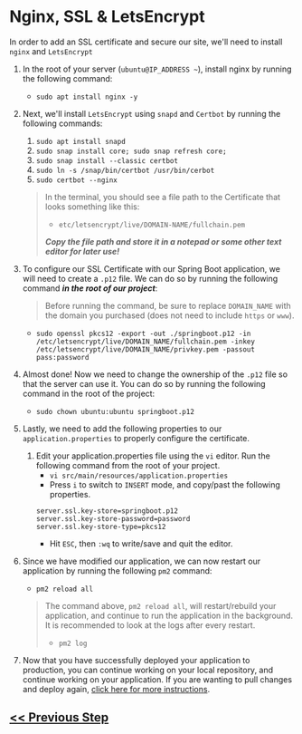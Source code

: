 # Nginx, SSL & LetsEncrypt

In order to add an SSL certificate and secure our site, we'll need to install `nginx` and `LetsEncrypt`

1. In the root of your server (`ubuntu@IP_ADDRESS ~`), install nginx by running the following command:
    - `sudo apt install nginx -y`
2. Next, we'll install `LetsEncrypt` using `snapd` and `Certbot` by running the following commands:
    1. `sudo apt install snapd`
    2. `sudo snap install core; sudo snap refresh core;`
    3. `sudo snap install --classic certbot`
    4. `sudo ln -s /snap/bin/certbot /usr/bin/cerbot`
    5. `sudo certbot --nginx`
    > In the terminal, you should see a file path to the Certificate that looks something like this:
    > - `etc/letsencrypt/live/DOMAIN-NAME/fullchain.pem`
    >
    > ***Copy the file path and store it in a notepad or some other text editor for later use!***
3. To configure our SSL Certificate with our Spring Boot application, we will need to create a `.p12` file. We can do so by running the following command ***in the root of our project***:
    > Before running the command, be sure to replace `DOMAIN_NAME` with the domain you purchased (does not need to include `https` or `www`).
    - `sudo openssl pkcs12 -export -out ./springboot.p12 -in /etc/letsencrypt/live/DOMAIN_NAME/fullchain.pem -inkey /etc/letsencrypt/live/DOMAIN_NAME/privkey.pem -passout pass:password`
4. Almost done! Now we need to change the ownership of the `.p12` file so that the server can use it. You can do so by running the following command in the root of the project:
    - `sudo chown ubuntu:ubuntu springboot.p12`
5. Lastly, we need to add the following properties to our `application.properties` to properly configure the certificate.
    1. Edit your application.properties file using the `vi` editor. Run the following command from the root of your project.
        - `vi src/main/resources/application.properties`
        - Press `i` to switch to `INSERT` mode, and copy/past the following properties.
        ```
        server.ssl.key-store=springboot.p12
        server.ssl.key-store-password=password
        server.ssl.key-store-type=pkcs12
        ```
        - Hit `ESC`, then `:wq` to write/save and quit the editor.
6. Since we have modified our application, we can now restart our application by running the following `pm2` command:
    - `pm2 reload all`
    > The command above, `pm2 reload all`, will restart/rebuild your application, and continue to run the application in the background. It is recommended to look at the logs after every restart.
    > - `pm2 log`

7. Now that you have successfully deployed your application to production, you can continue working on your local repository, and continue working on your application. If you are wanting to pull changes and deploy again, [click here for more instructions](../update-docs/update-server.md).

## [<< Previous Step](7.project-build.md)
